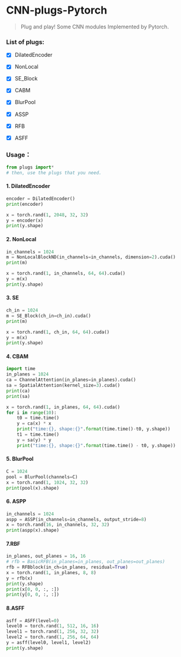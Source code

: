 # CNN-plugs-Pytorch
> Plug and play! Some  CNN modules Implemented by Pytorch.
>



### List of plugs:

- [x] DilatedEncoder
- [x] NonLocal
- [x] SE_Block
- [x] CABM
- [x] BlurPool
- [x] ASSP
- [x] RFB
- [x] ASFF



### Usage：

```Python
from plugs import*
# then, use the plugs that you need.
```

#### 1. DilatedEncoder

```python
encoder = DilatedEncoder()
print(encoder)

x = torch.rand(1, 2048, 32, 32)
y = encoder(x)
print(y.shape)
```

#### 2. NonLocal

```Python
in_channels = 1024
m = NonLocalBlockND(in_channels=in_channels, dimension=2).cuda()
print(m)

x = torch.rand(1, in_channels, 64, 64).cuda()
y = m(x)
print(y.shape)
```

#### 3. SE

```Python
ch_in = 1024
m = SE_Block(ch_in=ch_in).cuda()
print(m)

x = torch.rand(1, ch_in, 64, 64).cuda()
y = m(x)
print(y.shape)
```

#### 4. CBAM

```Python
import time
in_planes = 1024
ca = ChannelAttention(in_planes=in_planes).cuda()
sa = SpatialAttention(kernel_size=3).cuda()
print(ca)
print(sa)

x = torch.rand(1, in_planes, 64, 64).cuda()
for i in range(10):
    t0 = time.time()
    y = ca(x) * x
    print("time:{}, shape:{}".format(time.time()-t0, y.shape))
    t1 = time.time()
    y = sa(y) * y
    print("time:{}, shape:{}".format(time.time() - t0, y.shape))
```

#### 5. BlurPool

```Python
C = 1024
pool = BlurPool(channels=C)
x = torch.rand(1, 1024, 32, 32)
print(pool(x).shape)
```

#### 6. ASPP

```python
in_channels = 1024
aspp = ASSP(in_channels=in_channels, output_stride=8)
x = torch.rand(16, in_channels, 32, 32)
print(aspp(x).shape)
```

#### 7.RBF

```Python
in_planes, out_planes = 16, 16
# rfb = BasicRFB(in_planes=in_planes, out_planes=out_planes)
rfb = RFBblock(in_ch=in_planes, residual=True)
x = torch.rand(1, in_planes, 8, 8)
y = rfb(x)
print(y.shape)
print(x[0, 0, :, :])
print(y[0, 0, :, :])
```

#### 8.ASFF

```python
asff = ASFF(level=0)
level0 = torch.rand(1, 512, 16, 16)
level1 = torch.rand(1, 256, 32, 32)
level2 = torch.rand(1, 256, 64, 64)
y = asff(level0, level1, level2)
print(y.shape)
```

